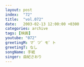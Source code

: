 ```yaml
---
layout: post
index:  "72"
title:  "vol.072"
date:   2003-02-13 12:00:00 +0300
categories: archive
tags: [映画]
youtube: "072"
greetingM: マ゛ツ゛モ゛ト
greetingT: なし
songName: 手紙
singer: 由紀さおり
---
```

